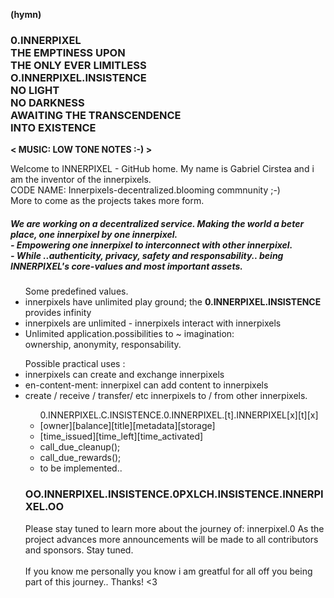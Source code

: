 <strong>(hymn)</strong><br>
<h3>
  <strong>0.INNERPIXEL</strong><br>
  THE EMPTINESS UPON <br>
  THE ONLY EVER LIMITLESS <br>
  O.INNERPIXEL.INSISTENCE <br> 
  NO LIGHT <br>
  NO DARKNESS <br>
  AWAITING THE TRANSCENDENCE <br>
  INTO EXISTENCE
</h3>
  
<strong>< MUSIC: LOW TONE NOTES :-) ></strong> 
  <p>
    Welcome to INNERPIXEL - GitHub home.  My name is Gabriel Cirstea and i am the inventor of the innerpixels. <br> 
    CODE NAME: Innerpixels-decentralized.blooming commnunity  ;-) <br>
    More to come as the projects takes more form. 
  </p>
<h5>
  We are working on a decentralized service. Making the world a beter place, one innerpixel by one innerpixel. 
  <br> - Empowering one innerpixel to interconnect with other innerpixel. 
  <br> - While ..authenticity, privacy, safety and responsability.. being INNERPIXEL's core-values and most important assets. 
</h5>

<ul>
  Some predefined values. 
  <li>innerpixels have unlimited play ground; the <strong>0.INNERPIXEL.INSISTENCE </strong> provides infinity </li>
  <li>innerpixels are unlimited - innerpixels interact with innerpixels  </li>
  <li>Unlimited application.possibilities to ~ imagination: <br> ownership, anonymity, responsability.</li></ul>
</ul>

<ul>
Possible practical uses : 
<li> innerpixels can create and exchange innerpixels </li>
<li> en-content-ment: innerpixel can add content to innerpixels </li>
<li> create / receive / transfer/ etc  innerpixels to / from other innerpixels.</li>


<ul>
0.INNERPIXEL.C.INSISTENCE.0.INNERPIXEL.[t].INNERPIXEL[x][t][x]
  <li>[owner][balance][title][metadata][storage]</li>
  <li>[time_issued][time_left][time_activated]</li>

  <li>call_due_cleanup(); </li>
  <li>call_due_rewards(); </li>
  <li>to be implemented.. </li>
</ul>


<h3>OO.INNERPIXEL.INSISTENCE.0PXLCH.INSISTENCE.INNERPIXEL.OO</h3>
<p>
Please stay tuned to learn more about the journey of: innerpixel.0
As the project advances more announcements will be made to all contributors and sponsors. Stay tuned. <br><br>If you know me personally you know i am greatful for all off you being part of this journey.. Thanks! <3
<p>

